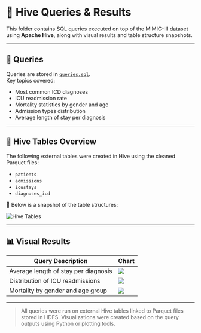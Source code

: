 # 🐝 Hive Queries & Results

This folder contains SQL queries executed on top of the MIMIC-III dataset using **Apache Hive**, along with visual results and table structure snapshots.

---

## 📄 Queries

Queries are stored in [`queries.sql`](./queries.sql).  
Key topics covered:

- Most common ICD diagnoses
- ICU readmission rate
- Mortality statistics by gender and age
- Admission types distribution
- Average length of stay per diagnosis

---

## 🧱 Hive Tables Overview

The following external tables were created in Hive using the cleaned Parquet files:

- `patients`
- `admissions`
- `icustays`
- `diagnoses_icd`

📸 Below is a snapshot of the table structures:

![Hive Tables](./results/hive_tables.png)

---

## 📊 Visual Results

| Query Description                      | Chart |
|----------------------------------------|--------|
| Average length of stay per diagnosis   | ![](./results/avg_length_stay.png) |
| Distribution of ICU readmissions       | ![](./results/icu_readmission.png) |
| Mortality by gender and age group      | ![](./results/mortality_gender_age.png) |

---

> All queries were run on external Hive tables linked to Parquet files stored in HDFS.
> Visualizations were created based on the query outputs using Python or plotting tools.
